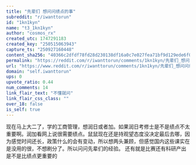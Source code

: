```yaml
---
title: "先辈们 想问问绩点的事"
subreddit: "r/iwanttorun"
id: "1kn1kyn"
name: "t3_1kn1kyn"
author: "cosmos_rx"
created_utc: 1747291183
created_key: "250515063943"
capture_ts: "250927160448"
content_sha256: "40366c2dfdf78fd28d230138df16a0c7e027fea71bf9d129ede6f0a8c164ca19"
permalink: "https://reddit.com/r/iwanttorun/comments/1kn1kyn/先辈们_想问问绩点的事/"
url: "https://www.reddit.com/r/iwanttorun/comments/1kn1kyn/先辈们_想问问绩点的事/"
domain: "self.iwanttorun"
ups: 0
upvote_ratio: 0.44
num_comments: 14
link_flair_text: "不懂就问"
link_flair_css_class: ""
over_18: false
is_self: true
---
```


现在马上大二了，学的工商管理，想润日或者加。如果润日考修士是不是绩点不太重要啊。润加看网上说很需要绩点。鼠鼠现在还是持观望态度没决定最后去哪，因为感觉时间还长，政策什么的会有变动，所以想两头兼顾，但感觉国内这些课实在是没用的很，不想刷分了。所以问问先辈们的经验。
还有就是比赛还有科研产出是不是比绩点更重要的
